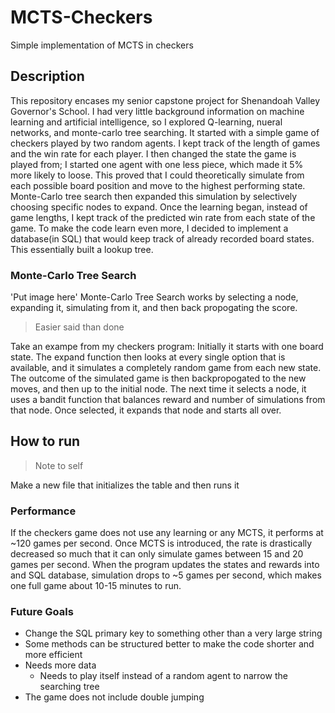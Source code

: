 # MCTS-Checkers
Simple implementation of MCTS in checkers

## Description
This repository encases my senior capstone project for Shenandoah Valley Governor's School. I had very little background information on machine learning and artificial intelligence, so I explored Q-learning, nueral networks, and monte-carlo tree searching. It started with a simple game of checkers played by two random agents. I kept track of the length of games and the win rate for each player. I then changed the state the game is played from; I started one agent with one less piece, which made it 5% more likely to loose. This proved that I could theoretically simulate from each possible board position and move to the highest performing state. Monte-Carlo tree search then expanded this simulation by selectively choosing specific nodes to expand. Once the learning began, instead of game lengths, I kept track of the predicted win rate from each state of the game. To make the code learn even more, I decided to implement a database(in SQL) that would keep track of already recorded board states. This essentially built a lookup tree.

### Monte-Carlo Tree Search
'Put image here'
Monte-Carlo Tree Search works by selecting a node, expanding it, simulating from it, and then back propogating the score.
>Easier said than done

Take an exampe from my checkers program: Initially it starts with one board state. The expand function then looks at every single option that is available, and it simulates a completely random game from each new state. The outcome of the simulated game is then backpropogated to the new moves, and then up to the initial node. The next time it selects a node, it uses a bandit function that balances reward and number of simulations from that node. Once selected, it expands that node and starts all over.

## How to run
>Note to self

Make a new file that initializes the table and then runs it

### Performance
If the checkers game does not use any learning or any MCTS, it performs at ~120 games per second. Once MCTS is introduced, the rate is drastically decreased so much that it can only simulate games between 15 and 20 games per second. When the program updates the states and rewards into and SQL database, simulation drops to ~5 games per second, which makes one full game about 10-15 minutes to run.

### Future Goals
  * Change the SQL primary key to something other than a very large string
  * Some methods can be structured better to make the code shorter and more efficient
  * Needs more data
    * Needs to play itself instead of a random agent to narrow the searching tree
  * The game does not include double jumping
